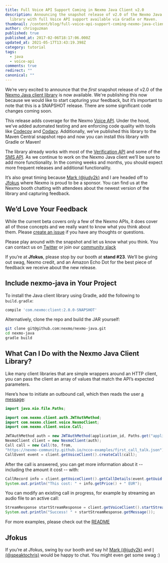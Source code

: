 ```yaml
---
title: Full Voice API Support Coming in Nexmo Java Client v2.0
description: Announcing the snapshot release of v2.0 of the Nexmo Java client
  library with full Voice API support available via Gradle or Maven.
thumbnail: /content/blog/full-voice-api-support-coming-nexmo-java-client-v2-0-dr/Java-Code-Sample.png
author: chrisguzman
published: true
published_at: 2017-02-06T18:17:06.000Z
updated_at: 2021-05-17T13:43:19.398Z
category: tutorial
tags:
  - java
  - voice-api
comments: true
redirect: ""
canonical: ""
---
```

We’re very excited to announce that the *first* snapshot release of v2.0 of the [Nexmo Java client library](https://github.com/nexmo/nexmo-java) is now available. We're publishing this now because we would like to start capturing your feedback, but it’s important to note that this is a SNAPSHOT release. There are some significant code changes coming soon.

This release adds coverage for the Nexmo [Voice API](https://docs.nexmo.com/voice/voice-api). Under the hood, we’ve added automated testing and are enforcing code quality with tools like [Codecov](https://codecov.io/) and [Codacy](https://www.codacy.com/). Additionally, we’ve published this library to the Maven Central snapshot repo and now you can install this library with Gradle or Maven!

The library already works with most of the [Verification API](https://docs.nexmo.com/verify/api-reference) and some of the [SMS API](https://docs.nexmo.com/messaging/sms-api). As we continue to work on the Nexmo Java client we’ll be sure to add more functionality. In the coming weeks and months, you should expect more frequent releases and additional functionality.

It’s also great timing because [Mark (@judy2k)](https://twitter.com/judy2k) and I are headed off to [Jfokus](https://www.jfokus.se) where Nexmo is proud to be a sponsor. You can find us at the Nexmo booth chatting with attendees about the newest version of the library and capturing feedback.

## We’d Love Your Feedback

While the current beta covers only a few of the Nexmo APIs, it does cover all of those concepts and we really want to know what you think about them. Please [create an issue](https://github.com/Nexmo/nexmo-java/issues/new?labels=Question) if you have any thoughts or questions.

Please play around with the snapshot and let us know what you think. You can contact us on [Twitter](https://twitter.com/nexmo) or join our [community slack](https://nexmo-community-invite.herokuapp.com/)

If you’re at **Jfokus**, please stop by our booth at **stand #23**. We’ll be giving out swag, Nexmo credit, and an Amazon Echo Dot for the best piece of feedback we receive about the new release.

## Include nexmo-java in Your Project
To install the Java client library using Gradle, add the following to `build.gradle`:

```groovy
compile 'com.nexmo:client:2.0.0-SNAPSHOT'
```

Alternatively, clone the repo and build the JAR yourself:

```bash
git clone git@github.com:nexmo/nexmo-java.git
cd nexmo-java
gradle build
```

<sign-up number></sign-up>

## What Can I Do with the Nexmo Java Client Library?

Like many client libraries that are simple wrappers around an HTTP client, you can pass the client an array of values that match the API’s expected parameters.

Here’s how to initiate an outbound call, which then reads the user [a message](https://nexmo-community.github.io/ncco-examples/first_call_talk.json):

```java
import java.nio.file.Paths;

import com.nexmo.client.auth.JWTAuthMethod;
import com.nexmo.client.voice.NexmoClient;
import com.nexmo.client.voice.Call;

JWTAuthMethod auth = new JWTAuthMethod(application_id, Paths.get("application_key.pem"));
NexmoClient client = new NexmoClient(auth);
Call call = new Call(to, from,
"https://nexmo-community.github.io/ncco-examples/first_call_talk.json");
CallEvent event = client.getVoiceClient().createCall(call);
```

After the call is answered, you can get more information about it -- including
the amount it cost -- with:

```java
CallRecord info = client.getVoiceClient().getCallDetails(event.getUuid());
System.out.println("This cost: " + info.getPrice() + " EUR");
```

You can modify an existing call in progress, for example by streaming an audio file to an active call:

```java
StreamResponse startStreamResponse = client.getVoiceClient().startStream(event.getUuid(), "https://nexmo-community.github.io/ncco-examples/assets/voice_api_audio_streaming.mp3");
System.out.println("Success! " + startStreamResponse.getMessage());
```

For more examples, please check out the [README](https://github.com/Nexmo/nexmo-java/blob/master/README.md)

## Jfokus

If you’re at Jfokus, swing by our booth and say hi! [Mark (@judy2k)](https://twitter.com/judy2k) and [I (@speaktochris)](https://twitter.com/speaktochris) would be happy to chat. You might even get some swag :)